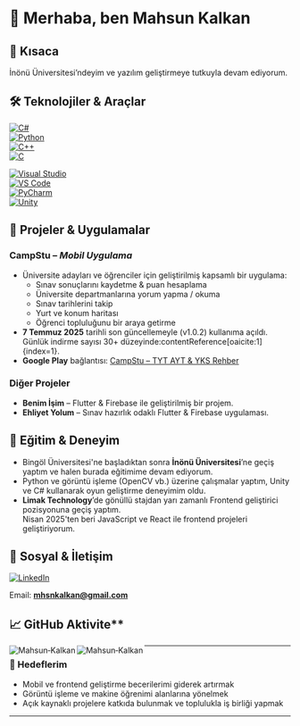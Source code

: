 # 👋 Merhaba, ben Mahsun Kalkan

## 🎯 Kısaca

İnönü Üniversitesi’ndeyim ve yazılım geliştirmeye tutkuyla devam ediyorum.

## 🛠️ Teknolojiler & Araçlar

[![C#](https://img.shields.io/badge/C%23-%23239120.svg?&style=flat&logo=c-sharp&logoColor=white)](https://docs.microsoft.com/en-us/dotnet/csharp/)  
[![Python](https://img.shields.io/badge/Python-%233776AB.svg?&style=flat&logo=python&logoColor=white)](https://www.python.org/)  
[![C++](https://img.shields.io/badge/C%2B%2B-%2300599C.svg?&style=flat&logo=c%2B%2B&logoColor=white)](https://isocpp.org/)  
[![C](https://img.shields.io/badge/C-%2300599C.svg?&style=flat&logo=c&logoColor=white)](https://www.learn-c.org/)

[![Visual Studio](https://img.shields.io/badge/Visual%20Studio-%235C2D91.svg?&style=flat&logo=visual-studio&logoColor=white)](https://visualstudio.microsoft.com/)  
[![VS Code](https://img.shields.io/badge/VS%20Code-%23007ACC.svg?&style=flat&logo=visual-studio-code&logoColor=white)](https://code.visualstudio.com/)  
[![PyCharm](https://img.shields.io/badge/PyCharm-%23000000.svg?&style=flat&logo=pycharm&logoColor=white)](https://www.jetbrains.com/pycharm/)  
[![Unity](https://img.shields.io/badge/Unity-%23000000.svg?&style=flat&logo=unity&logoColor=white)](https://unity.com/)

## 🚀 Projeler & Uygulamalar

### **CampStu** – *Mobil Uygulama*
- Üniversite adayları ve öğrenciler için geliştirilmiş kapsamlı bir uygulama:
  - Sınav sonuçlarını kaydetme & puan hesaplama
  - Üniversite departmanlarına yorum yapma / okuma
  - Sınav tarihlerini takip
  - Yurt ve konum haritası
  - Öğrenci topluluğunu bir araya getirme  
- **7 Temmuz 2025** tarihli son güncellemeyle (v1.0.2) kullanıma açıldı. Günlük indirme sayısı 30+ düzeyinde:contentReference[oaicite:1]{index=1}.  
- **Google Play** bağlantısı: [CampStu – TYT AYT & YKS Rehber](https://play.google.com/store/apps/details?id=com.mhsnkalkan.camp_stu)

### Diğer Projeler
- **Benim İşim** – Flutter & Firebase ile geliştirilmiş bir projem.  
- **Ehliyet Yolum** – Sınav hazırlık odaklı Flutter & Firebase uygulaması.

## 💼 Eğitim & Deneyim

- Bingöl Üniversitesi'ne başladıktan sonra **İnönü Üniversitesi**’ne geçiş yaptım ve halen burada eğitimime devam ediyorum.  
- Python ve görüntü işleme (OpenCV vb.) üzerine çalışmalar yaptım, Unity ve C# kullanarak oyun geliştirme deneyimim oldu.  
- **Limak Technology**’de gönüllü stajdan yarı zamanlı Frontend geliştirici pozisyonuna geçiş yaptım.  
  Nisan 2025'ten beri JavaScript ve React ile frontend projeleri geliştiriyorum.

## 🔗 Sosyal & İletişim

[![LinkedIn](https://img.shields.io/badge/LinkedIn-Mahsun%20Kalkan-blue?style=flat&logo=linkedin)](https://www.linkedin.com/in/mahsun-kalkan-a354b0245/)  

Email: **mhsnkalkan@gmail.com**  

## 📈 GitHub Aktivite**

<p><img align="left" src="https://github-readme-stats.vercel.app/api/top-langs?username=mhsnkalkan&show_icons=true&locale=en&layout=compact" alt="Mahsun‑Kalkan" /></p>
<p><img align="left" src="https://github-readme-stats.vercel.app/api?username=mhsnkalkan&show_icons=true&theme=radical&hide=issues,contribs" alt="Mahsun‑Kalkan" /></p>

---

### 🎯 Hedeflerim

- Mobil ve frontend geliştirme becerilerimi giderek artırmak  
- Görüntü işleme ve makine öğrenimi alanlarına yönelmek  
- Açık kaynaklı projelere katkıda bulunmak ve toplulukla iş birliği yapmak

---